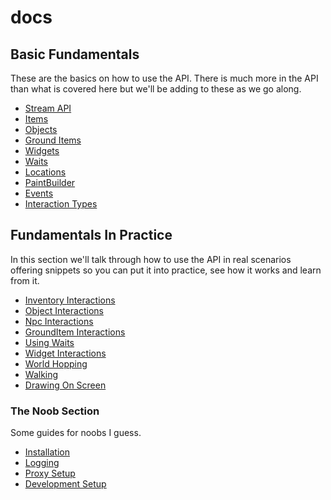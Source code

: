 # docs

## Basic Fundamentals

These are the basics on how to use the API. There is much more in the API than what is covered here but we'll be adding to these as we go along.

* [Stream API](/Basic_Fundamentals/StreamAPI)
* [Items](/Basic_Fundamentals/Items)
* [Objects](/Basic_Fundamentals/Objects)
* [Ground Items](/Basic_Fundamentals/GroundItems)
* [Widgets](/Basic_Fundamentals/Widgets)
* [Waits](/Basic_Fundamentals/Waits)
* [Locations](/Basic_Fundamentals/Locations)
* [PaintBuilder](/Basic_Fundamentals/PaintBuilderAPI)
* [Events](/Basic_Fundamentals/Events)
* [Interaction Types](/Basic_Fundamentals/InteractionTypes)

## Fundamentals In Practice

In this section we'll talk through how to use the API in real scenarios offering snippets so you can put it into practice, see how it works and learn from it.

* [Inventory Interactions](/Fundamentals_In_Practice/InventoryInteractions)
* [Object Interactions](/Fundamentals_In_Practice/ObjectInteractions)
* [Npc Interactions](/Fundamentals_In_Practice/NpcInteractions)
* [GroundItem Interactions](/Fundamentals_In_Practice/GroundItemInteractions)
* [Using Waits](/Fundamentals_In_Practice/UsingWaits)
* [Widget Interactions](/Fundamentals_In_Practice/WidgetInteracting)
* [World Hopping](/Fundamentals_In_Practice/WorldHopping)
* [Walking](/Fundamentals_In_Practice/WalkingToLocations)
* [Drawing On Screen](/Fundamentals_In_Practice/DrawingRenderEvent)

 ### The Noob Section

Some guides for noobs I guess.

* [Installation](/The_Noob_Section/Installation)
* [Logging](/The_Noob_Section/Logging)
* [Proxy Setup](/The_Noob_Section/ProxySetup)
* [Development Setup](/The_Noob_Section/SettingUpDevelopmentEnv)

